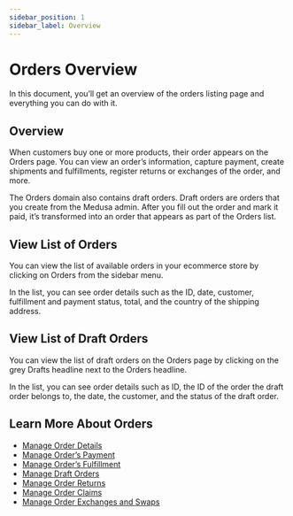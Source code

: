 ```yaml
---
sidebar_position: 1
sidebar_label: Overview
---
```


# Orders Overview

In this document, you’ll get an overview of the orders listing page and everything you can do with it.

## Overview

When customers buy one or more products, their order appears on the Orders page. You can view an order’s information, capture payment, create shipments and fulfillments, register returns or exchanges of the order, and more.

The Orders domain also contains draft orders. Draft orders are orders that you create from the Medusa admin. After you fill out the order and mark it paid, it’s transformed into an order that appears as part of the Orders list.

## View List of Orders

You can view the list of available orders in your ecommerce store by clicking on Orders from the sidebar menu.

In the list, you can see order details such as the ID, date, customer, fulfillment and payment status, total, and the country of the shipping address.

## View List of Draft Orders

You can view the list of draft orders on the Orders page by clicking on the grey Drafts headline next to the Orders headline.

In the list, you can see order details such as ID, the ID of the order the draft order belongs to, the date, the customer, and the status of the draft order.

## Learn More About Orders

- [Manage Order Details](./manage.mdx)
- [Manage Order’s Payment](./payments.md)
- [Manage Order’s Fulfillment](./fulfillments.md)
- [Manage Draft Orders](./drafts.md)
- [Manage Order Returns](./returns.md)
- [Manage Order Claims](./claims.md)
- [Manage Order Exchanges and Swaps](./swaps.md)
